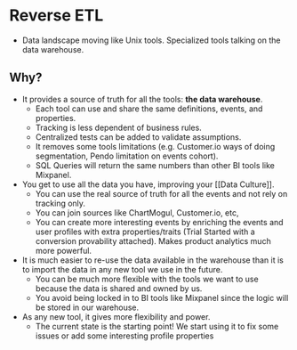 # Reverse ETL

- Data landscape moving like Unix tools. Specialized tools talking on the data warehouse.

## Why?

- It provides a source of truth for all the tools: **the data warehouse**.
    - Each tool can use and share the same definitions, events, and properties.
    - Tracking is less dependent of business rules.
    - Centralized tests can be added to validate assumptions.
    - It removes some tools limitations (e.g. Customer.io ways of doing segmentation, Pendo limitation on events cohort).
    - SQL Queries will return the same numbers than other BI tools like Mixpanel.
- You get to use all the data you have, improving your [[Data Culture]].
    - You can use the real source of truth for all the events and not rely on tracking only.
    - You can join sources like ChartMogul, Customer.io, etc,
    - You can create more interesting events by enriching the events and user profiles with extra properties/traits (Trial Started with a conversion provability attached). Makes product analytics much more powerful.
- It is much easier to re-use the data available in the warehouse than it is to import the data in any new tool we use in the future.
	- You can be much more flexible with the tools we want to use because the data is shared and owned by us.
	- You avoid being locked in to BI tools like Mixpanel since the logic will be stored in our warehouse.
- As any new tool, it gives more flexibility and power.
    - The current state is the starting point! We start using it to fix some issues or add some interesting profile properties
